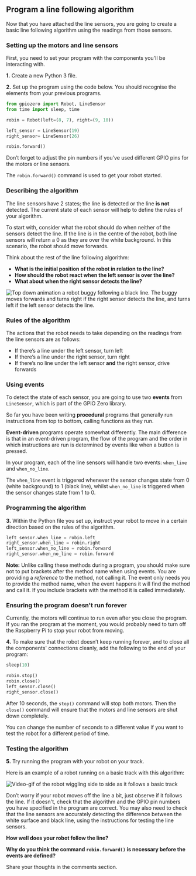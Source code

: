 [comment]: # (
Is this step open? Y/N
If so, short description of this step:
Related links:
Related files:
)

## Program a line following algorithm

Now that you have attached the line sensors, you are going to create a basic line following algorithm using the readings from those sensors.

### Setting up the motors and line sensors

First, you need to set your program with the components you'll be interacting with.

**1.** Create a new Python 3 file.

**2.** Set up the program using the code below. You should recognise the elements from your previous programs.

~~~ python
from gpiozero import Robot, LineSensor
from time import sleep, time

robin = Robot(left=(8, 7), right=(9, 10))

left_sensor = LineSensor(19)
right_sensor= LineSensor(26)

robin.forward()
~~~

Don’t forget to adjust the pin numbers if you’ve used different GPIO pins for the motors or line sensors.

The `robin.forward()` command is used to get your robot started.

### Describing the algorithm

The line sensors have 2 states; the line **is** detected or the line **is not** detected. The current state of each sensor will help to define the rules of your algorithm.

To start with, consider what the robot should do when neither of the sensors detect the line. If the line is in the centre of the robot, both line sensors will return a 0 as they are over the white background. In this scenario, the robot should move forwards.

Think about the rest of the line following algorithm:

+ **What is the initial position of the robot in relation to the line?**
+ **How should the robot react when the left sensor is over the line?**
+ **What about when the right sensor detects the line?**

![Top down animation a robot buggy following a black line. The buggy moves forwards and turns right if the right sensor detects the line, and turns left if the left sensor detects the line.](https://rpf-futurelearn.s3-eu-west-1.amazonaws.com/Robotics+-+Robot+Buggy/Animation/3_4-line-following-buggy-animation.gif)

### Rules of the algorithm

The actions that the robot needs to take depending on the readings from the line sensors are as follows:

+ If there’s a line under the left sensor, turn left
+ If there’s a line under the right sensor, turn right
+ If there’s no line under the left sensor **and** the right sensor, drive forwards

### Using events

To detect the state of each sensor, you are going to use two **events** from `LineSensor`, which is part of the GPIO Zero library.

So far you have been writing **procedural** programs that generally run instructions from top to bottom, calling functions as they run.

**Event-driven** programs operate somewhat differently. The main difference is that in an event-driven program, the flow of the program and the order in which instructions are run is determined by events like when a button is pressed.

In your program, each of the line sensors will handle two events: `when_line` and `when_no_line`.

The `when_line` event is triggered whenever the sensor changes state from 0 (white background) to 1 (black line), whilst `when_no_line` is triggered when the sensor changes state from 1 to 0.

### Programming the algorithm

**3.** Within the Python file you set up, instruct your robot to move in a certain direction based on the rules of the algorithm.

~~~ python
left_sensor.when_line = robin.left
right_sensor.when_line = robin.right
left_sensor.when_no_line = robin.forward
right_sensor.when_no_line = robin.forward
~~~

**Note:** Unlike calling these methods during a program, you should make sure not to put brackets after the method name when using events. You are providing a *reference* to the method, not calling it. The event only needs you to provide the method name, when the event happens it will find the method and call it. If you include brackets with the method it is called immediately.

### Ensuring the program doesn't run forever

Currently, the motors will continue to run even after you close the program. If you ran the program at the moment, you would probably need to turn off the Raspberry Pi to stop your robot from moving.

**4.** To make sure that the robot doesn’t keep running forever, and to close all the components' connections cleanly, add the following to the end of your program:

~~~ python
sleep(10)

robin.stop()
robin.close()
left_sensor.close()
right_sensor.close()
~~~

After 10 seconds, the `stop()` command will stop both motors. Then the `close()` command will ensure that the motors and line sensors are shut down completely.

You can change the number of seconds to a different value if you want to test the robot for a different period of time.

### Testing the algorithm

**5.** Try running the program with your robot on your track.

Here is an example of a robot running on a basic track with this algorithm:

![Video-gif of the robot wiggling side to side as it follows a basic track](https://rpf-futurelearn.s3-eu-west-1.amazonaws.com/Robotics+-+Robot+Buggy/Photographs/3_8-basic-line-following-robot.gif)

Don’t worry if your robot moves off the line a bit, just observe if it follows the line. If it doesn't, check that the algorithm and the GPIO pin numbers you have specified in the program are correct. You may also need to check that the line sensors are accurately detecting the difference between the white surface and black line, using the instructions for testing the line sensors.

**How well does your robot follow the line?**

**Why do you think the command `robin.forward()` is necessary before the events are defined?**

Share your thoughts in the comments section.
